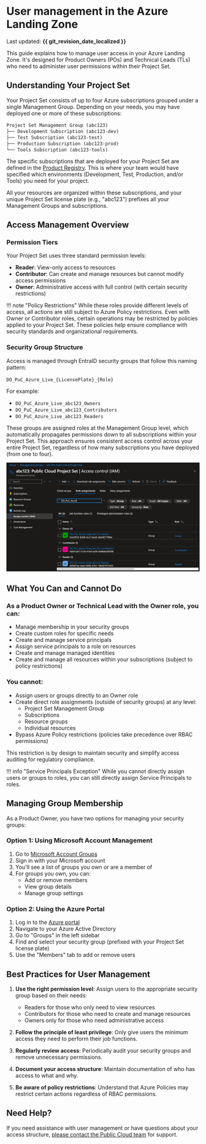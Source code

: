 # User management in the Azure Landing Zone

Last updated: **{{ git_revision_date_localized }}**

This guide explains how to manage user access in your Azure Landing Zone. It's designed for Product Owners (POs) and Technical Leads (TLs) who need to administer user permissions within their Project Set.

## Understanding Your Project Set

Your Project Set consists of up to four Azure subscriptions grouped under a single Management Group. Depending on your needs, you may have deployed one or more of these subscriptions:

```
Project Set Management Group (abc123)
├── Development Subscription (abc123-dev)
├── Test Subscription (abc123-test)
├── Production Subscription (abc123-prod)
└── Tools Subscription (abc123-tools)
```

The specific subscriptions that are deployed for your Project Set are defined in the [Product Registry](https://registry.developer.gov.bc.ca/). This is where your team would have specified which environments (Development, Test, Production, and/or Tools) you need for your project.

All your resources are organized within these subscriptions, and your unique Project Set license plate (e.g., "abc123") prefixes all your Management Groups and subscriptions.

## Access Management Overview

### Permission Tiers

Your Project Set uses three standard permission levels:

- **Reader**: View-only access to resources
- **Contributor**: Can create and manage resources but cannot modify access permissions
- **Owner**: Administrative access with full control (with certain security restrictions)

!!! note "Policy Restrictions"
    While these roles provide different levels of access, all actions are still subject to Azure Policy restrictions. Even with Owner or Contributor roles, certain operations may be restricted by policies applied to your Project Set. These policies help ensure compliance with security standards and organizational requirements.

### Security Group Structure

Access is managed through EntraID security groups that follow this naming pattern:

`DO_PuC_Azure_Live_{LicensePlate}_{Role}`

For example:

- `DO_PuC_Azure_Live_abc123_Owners`
- `DO_PuC_Azure_Live_abc123_Contributors`
- `DO_PuC_Azure_Live_abc123_Readers`

These groups are assigned roles at the Management Group level, which automatically propagates permissions down to all subscriptions within your Project Set. This approach ensures consistent access control across your entire Project Set, regardless of how many subscriptions you have deployed (from one to four).

![Management Group IAM](../images/management-group-iam.png)

## What You Can and Cannot Do

### As a Product Owner or Technical Lead with the Owner role, you can:

- Manage membership in your security groups
- Create custom roles for specific needs
- Create and manage service principals
- Assign service principals to a role on resources
- Create and manage managed identities
- Create and manage all resources within your subscriptions (subject to policy restrictions)

### You cannot:

- Assign users or groups directly to an Owner role
- Create direct role assignments (outside of security groups) at any level:
  - Project Set Management Group
  - Subscriptions
  - Resource groups
  - Individual resources
- Bypass Azure Policy restrictions (policies take precedence over RBAC permissions)

This restriction is by design to maintain security and simplify access auditing for regulatory compliance.

!!! info "Service Principals Exception"
    While you cannot directly assign users or groups to roles, you can still directly assign Service Principals to roles.

## Managing Group Membership

As a Product Owner, you have two options for managing your security groups:

### Option 1: Using Microsoft Account Management

1. Go to [Microsoft Account Groups](https://myaccount.microsoft.com/groups)
2. Sign in with your Microsoft account
3. You'll see a list of groups you own or are a member of
4. For groups you own, you can:
   - Add or remove members
   - View group details
   - Manage group settings

### Option 2: Using the Azure Portal

1. Log in to the [Azure portal](https://portal.azure.com)
2. Navigate to your Azure Active Directory
3. Go to "Groups" in the left sidebar
4. Find and select your security group (prefixed with your Project Set license plate)
5. Use the "Members" tab to add or remove users

## Best Practices for User Management

1. **Use the right permission level**: Assign users to the appropriate security group based on their needs:
   - Readers for those who only need to view resources
   - Contributors for those who need to create and manage resources
   - Owners only for those who need administrative access

2. **Follow the principle of least privilege**: Only give users the minimum access they need to perform their job functions.

3. **Regularly review access**: Periodically audit your security groups and remove unnecessary permissions.

4. **Document your access structure**: Maintain documentation of who has access to what and why.

5. **Be aware of policy restrictions**: Understand that Azure Policies may restrict certain actions regardless of RBAC permissions.

## Need Help?

If you need assistance with user management or have questions about your access structure, [please contact the Public Cloud team](https://citz-do.atlassian.net/servicedesk/customer/portal/3) for support.
